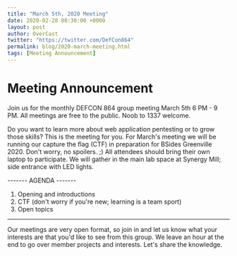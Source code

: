 ```yaml
---
title: "March 5th, 2020 Meeting"
date: 2020-02-28 08:30:00 +0000
layout: post
author: OverCast
twitter: "https://twitter.com/DefCon864"
permalink: blog/2020-march-meeting.html
tags: [Meeting Announcement]
---
```

# Meeting Announcement
Join us for the monthly DEFCON 864 group meeting March 5th 6 PM - 9 PM.
All meetings are free to the public.  Noob to 1337 welcome.  

Do you want to learn more about web application pentesting or to grow those skills?  This is the meeting for you.  For March's meeting we will be running our capture the flag (CTF) in preparation for BSides Greenville 2020.  Don't worry, no spoilers.  ;)  All attendees should bring their own laptop to participate.  We will gather in the main lab space at Synergy Mill; side entrance with LED lights.

-------  AGENDA  -------
1. Opening and introductions
2. CTF (don't worry if you're new; learning is a team sport)
3. Open topics
------------------------

Our meetings are very open format, so join in and let us know what your interests are that you'd like to see from this group.  We leave an hour at the end to go over member projects and interests.  Let's share the knowledge.
